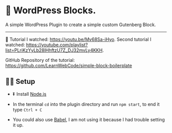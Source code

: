 # 🧱 WordPress Blocks.

A simple WordPress Plugin to create a simple custom Gutenberg Block.

---

📖 Tutorial I watched: https://youtu.be/Mv68Sa-iHyo.
Second tutorial I watched: https://youtube.com/playlist?list=PLriKzYyLb28lHhftzU7Z_DJ32mvLy4KKH.

GitHub Repository of the tutorial: https://github.com/LearnWebCode/simple-block-boilerplate

## 🧑‍💻 Setup

- ⏬ Install [Node.js](https://nodejs.org/)
- In the terminal `cd` into the plugin directory and run `npm start`, to end it type `Ctrl + C`

- You could also use [Babel](https://babeljs.io/), I am not using it because I had trouble setting it up.
